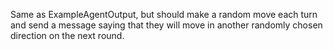 Same as ExampleAgentOutput, but should make a random move each turn and send a message saying that they will move in another randomly chosen direction on the next round.